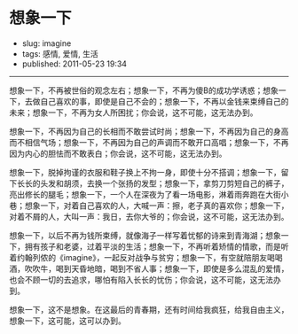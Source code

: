 # 想象一下

- slug: imagine
- tags: 感情, 爱情, 生活
- published: 2011-05-23 19:34

----------

想象一下，不再被世俗的观念左右；想象一下，不再为傻B的成功学诱惑；想象一下，去做自己喜欢的事，即使是自己不会的；想象一下，不再以金钱来束缚自己的未来；想象一下，不再为女人所困扰；你会说，这不可能，这无法办到。

想象一下，不再因为自己的长相而不敢尝试时尚；想象一下，不再因为自己的身高而不相信气场；想象一下，不再因为自己的声调而不敢开口高唱；想象一下，不再因为内心的胆怯而不敢表白；你会说，这不可能，这无法办到。

想象一下，脱掉拘谨的衣服和鞋子换上不拘一身，即使十分不搭调；想象一下，留下长长的头发和胡须，去换一个张扬的发型；想象一下，拿剪刀剪短自己的裤子，亮出修长的腿毛；想象一下，一个人在深夜为了看一场电影，淋着雨奔跑在大街小巷；想象一下，对着自己喜欢的人，大喊一声：擦，老子真的喜欢你；想象一下，对着不屑的人，大叫一声：我日，去你大爷的；你会说，这不可能，这无法办到。

想象一下，以后不再为钱所束缚，就像海子一样写着忧郁的诗来到青海湖；想象一下，拥有孩子和老婆，过着平淡的生活；想象一下，不再听着矫情的情歌，而是听着约翰列侬的《imagine》，一起反对战争与贫穷；想象一下，有空就陪朋友喝喝酒，吹吹牛，喝到天昏地暗，喝到不省人事；想象一下，即使是多么混乱的爱情，也会不顾一切的去追求，哪怕有陷入长长的忧伤；你会说，这不可能，这无法办到。

想象一下，这不是想象。在这最后的青春期，还有时间给我疯狂，给我自由主义，想象一下，这可能，这可以办到。
